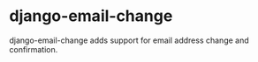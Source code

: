 django-email-change
===================

django-email-change adds support for email address change and confirmation.  